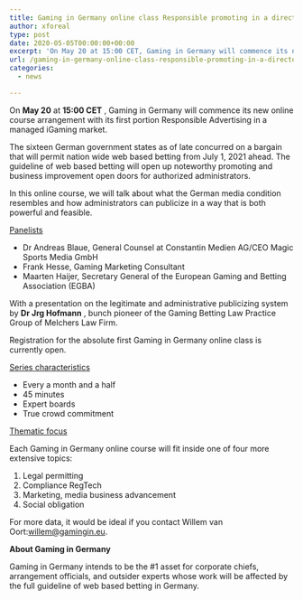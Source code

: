 ```yaml
---
title: Gaming in Germany online class Responsible promoting in a directed iGaming market
author: xforeal 
type: post
date: 2020-05-05T00:00:00+00:00
excerpt: 'On May 20 at 15:00 CET, Gaming in Germany will commence its new online class arrangement with its first portion Responsible Advertising in a directed iGaming market '
url: /gaming-in-germany-online-class-responsible-promoting-in-a-directed-igaming-market/
categories:
  - news

---
```

On **May 20** at **15:00 CET** , Gaming in Germany will commence its new online course arrangement with its first portion Responsible Advertising in a managed iGaming market. 

The sixteen German government states as of late concurred on a bargain that will permit nation wide web based betting from July 1, 2021 ahead. The guideline of web based betting will open up noteworthy promoting and business improvement open doors for authorized administrators. 

In this online course, we will talk about what the German media condition resembles and how administrators can publicize in a way that is both powerful and feasible. 

<u>Panelists</u>

  * Dr Andreas Blaue, General Counsel at Constantin Medien AG/CEO Magic Sports Media GmbH 
  * Frank Hesse, Gaming Marketing Consultant 
  * Maarten Haijer, Secretary General of the European Gaming and Betting Association (EGBA) 

With a presentation on the legitimate and administrative publicizing system by **Dr Jrg Hofmann** , bunch pioneer of the Gaming Betting Law Practice Group of Melchers Law Firm. 

Registration for the absolute first Gaming in Germany online class is currently open. 

<u>Series characteristics</u>

  * Every a month and a half 
  * 45 minutes 
  * Expert boards 
  * True crowd commitment 

<u>Thematic focus</u>

Each Gaming in Germany online course will fit inside one of four more extensive topics: 

  1. Legal permitting 
  2. Compliance RegTech 
  3. Marketing, media business advancement 
  4. Social obligation 

For more data, it would be ideal if you contact Willem van Oort:willem@gamingin.eu. 

**About Gaming in Germany** 

Gaming in Germany intends to be the #1 asset for corporate chiefs, arrangement officials, and outsider experts whose work will be affected by the full guideline of web based betting in Germany.